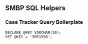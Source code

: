 ## SMBP SQL Helpers

### Case Tracker Query Boilerplate
```
DECLARE @KEY VARCHAR(10);
SET @KEY = 'SM51550';
```
